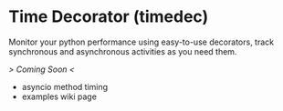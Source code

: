 Time Decorator (timedec)
=========

Monitor your python performance using easy-to-use decorators,
track synchronous and asynchronous activities as you need
them.


*> Coming Soon <*

- asyncio method timing
- examples wiki page